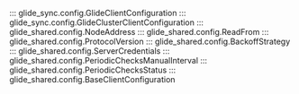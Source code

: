 ::: glide_sync.config.GlideClientConfiguration
::: glide_sync.config.GlideClusterClientConfiguration
::: glide_shared.config.NodeAddress
::: glide_shared.config.ReadFrom
::: glide_shared.config.ProtocolVersion
::: glide_shared.config.BackoffStrategy
::: glide_shared.config.ServerCredentials
::: glide_shared.config.PeriodicChecksManualInterval
::: glide_shared.config.PeriodicChecksStatus
::: glide_shared.config.BaseClientConfiguration
